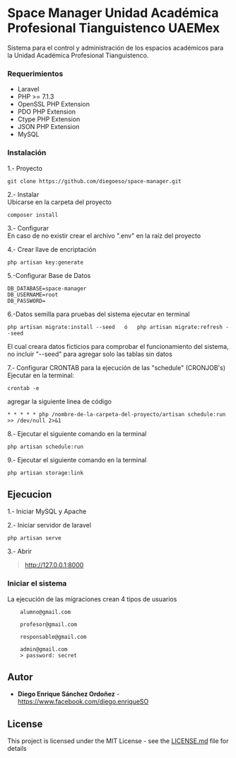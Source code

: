 # Space Manager Unidad Académica Profesional Tianguistenco UAEMex

Sistema para el control y administración de los espacios académicos para la Unidad Académica Profesional Tianguistenco.


### Requerimientos

* Laravel
* PHP >= 7.1.3
* OpenSSL PHP Extension
* PDO PHP Extension
* Ctype PHP Extension
* JSON PHP Extension
* MySQL

### Instalación
1.- Proyecto
```
git clone https://github.com/diegoeso/space-manager.git 
```
2.- Instalar
<br/>
Ubicarse en la carpeta del proyecto
```
composer install
```
3.- Configurar
<br/>
En caso de no existir crear el archivo ".env" en la raíz del proyecto

4.- Crear llave de encriptación
```
php artisan key:generate
```
5.-Configurar Base de Datos
```
DB_DATABASE=space-manager
DB_USERNAME=root
DB_PASSWORD=
```
6.-Datos semilla para pruebas del sistema ejecutar en terminal 

```
php artisan migrate:install --seed   ó   php artisan migrate:refresh --seed
```
El cual creara datos ficticios para comprobar el funcionamiento del sistema, no incluir "--seed" para agregar solo las tablas sin datos

7.- Configurar CRONTAB para la ejecución de las "schedule" (CRONJOB's)
Ejecutar en la terminal:
```
crontab -e
```
agregar la siguiente linea de código 
```
* * * * * php /nombre-de-la-carpeta-del-proyecto/artisan schedule:run >> /dev/null 2>&1
```

8.- Ejecutar el siguiente comando en la terminal
```
php artisan schedule:run
```
9.- Ejecutar el siguiente comando en la terminal
```
php artisan storage:link
```


## Ejecucion

1.- Iniciar MySQL y Apache

2.- Iniciar servidor de laravel
```
php artisan serve
```

3.- Abrir 
 > http://127.0.0.1:8000 
 

### Iniciar el sistema

La ejecución de las migraciones crean 4 tipos de usuarios

```
	alumno@gmail.com

	profesor@gmail.com
	
	responsable@gmail.com
	
	admin@gmail.com
	> password: secret
```

## Autor

* **Diego Enrique Sánchez Ordoñez**  - https://www.facebook.com/diego.enriqueSO


## License

This project is licensed under the MIT License - see the [LICENSE.md](LICENSE.md) file for details

